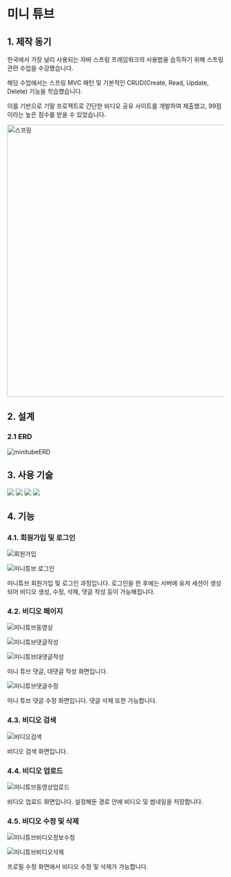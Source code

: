 # 미니 튜브
## 1. 제작 동기
한국에서 가장 널리 사용되는 자바 스프링 프레임워크의 사용법을 습득하기 위해 스프링 관련 수업을 수강했습니다. 

해당 수업에서는 스프링 MVC 패턴 및 기본적인 CRUD(Create, Read, Update, Delete) 기능을 학습했습니다. 

이를 기반으로 기말 프로젝트로 간단한 비디오 공유 사이트를 개발하여 제출했고, 99점이라는 높은 점수를 받을 수 있었습니다.


<img width="633" alt="스프링" src="https://github.com/coldsteelpope/haancare_bot/assets/128117575/017864d5-91ec-43f5-ab42-0b0dd6e78848">

## 2. 설계
### 2.1 ERD
![minitubeERD](https://github.com/coldsteelpope/haancare_bot/assets/128117575/e083225c-233c-4ea7-b3aa-02c95a18a34a)


## 3. 사용 기술
<img src="https://img.shields.io/badge/java-007396?style=for-the-badge&logo=java&logoColor=white"> <img src="https://img.shields.io/badge/spring-6DB33F?style=for-the-badge&logo=spring&logoColor=white"> <img src="https://img.shields.io/badge/mysql-4479A1?style=for-the-badge&logo=mysql&logoColor=white"> <img src="https://img.shields.io/badge/bootstrap-7952B3?style=for-the-badge&logo=bootstrap&logoColor=white"> 


## 4. 기능
### 4.1. 회원가입 및 로그인
![회원가입](https://github.com/coldsteelpope/minitube/assets/128117575/9736854c-0eab-43ca-83f9-45cbb03fc9cd)

![미니튜브 로그인](https://github.com/coldsteelpope/minitube/assets/128117575/f6f96f2e-c4ff-41d6-8f54-7bb0ec0ac6bd)

미니튜브 회원가입 및 로그인 과정입니다. 로그인을 한 후에는 서버에 유저 세션이 생성되어 비디오 생성, 수정, 삭제, 댓글 작성 등이 가능해집니다.

### 4.2. 비디오 페이지

![미니튜브동영상](https://github.com/coldsteelpope/minitube/assets/128117575/62d2c221-b9ec-4191-9ecd-63f6a12fde97)

![미니튜브댓글작성](https://github.com/coldsteelpope/minitube/assets/128117575/72b71844-479e-475b-9a50-fad316361946)

![미니튜브대댓글작성](https://github.com/coldsteelpope/minitube/assets/128117575/12a5aac5-713e-48b1-b2f4-e8592a83b5f4)

미니 튜브 댓글, 대댓글 작성 화면입니다.

![미니튜브댓글수정](https://github.com/coldsteelpope/minitube/assets/128117575/720cbd56-fa95-44c9-aa84-6836928644a1)

미니 튜브 댓글 수정 화면입니다. 댓글 삭제 또한 가능합니다.

### 4.3. 비디오 검색
![비디오검색](https://github.com/coldsteelpope/haancare_bot/assets/128117575/549deea1-4865-4d51-b0d2-e8fada3d1566)

비디오 검색 화면입니다.

### 4.4. 비디오 업로드
![미니튜브동영상업로드](https://github.com/coldsteelpope/minitube/assets/128117575/0f4454a1-ec36-4b04-92ec-6d33b1d6c944)

비디오 업로드 화면입니다. 설정해둔 경로 안에 비디오 및 썸네일을 저장합니다.

### 4.5. 비디오 수정 및 삭제
![미니튜브비디오정보수정](https://github.com/coldsteelpope/minitube/assets/128117575/8e233bbc-1756-4483-aa37-9c8391f744e2)

![미니튜브비디오삭제](https://github.com/coldsteelpope/haancare_bot/assets/128117575/e7e80d2d-a791-4b24-a997-861c4a8a3393)

프로필 수정 화면에서 비디오 수정 및 삭제가 가능합니다.

